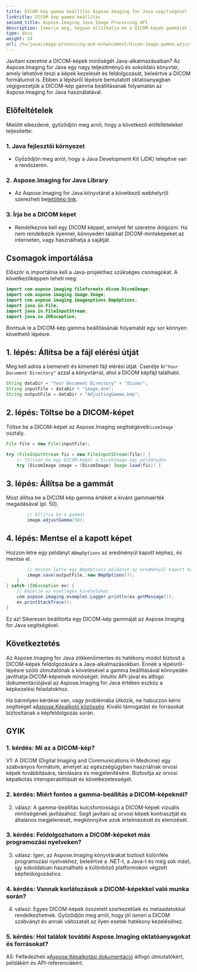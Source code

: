 ```yaml
---
title: DICOM kép gamma beállítás Aspose.Imaging for Java segítségével
linktitle: DICOM kép gamma beállítás
second_title: Aspose.Imaging Java Image Processing API
description: Ismerje meg, hogyan állíthatja be a DICOM-képek gammáját Java nyelven az Aspose.Imaging for Java segítségével. Növelje az orvosi képminőséget egyszerű lépésekkel.
type: docs
weight: 24
url: /hu/java/image-processing-and-enhancement/dicom-image-gamma-adjustment/
---
```

Javítani szeretné a DICOM-képek minőségét Java-alkalmazásaiban? Az Aspose.Imaging for Java egy nagy teljesítményű és sokoldalú könyvtár, amely lehetővé teszi a képek kezelését és feldolgozását, beleértve a DICOM formátumot is. Ebben a lépésről lépésre bemutatott oktatóanyagban végigvezetjük a DICOM-kép gamma beállításának folyamatán az Aspose.Imaging for Java használatával. 

## Előfeltételek

Mielőtt elkezdené, győződjön meg arról, hogy a következő előfeltételeket teljesítette:

### 1. Java fejlesztői környezet
- Győződjön meg arról, hogy a Java Development Kit (JDK) telepítve van a rendszerén.

### 2. Aspose.Imaging for Java Library
-  Az Aspose.Imaging for Java könyvtárat a következő webhelyről szerezheti be[letöltési link](https://releases.aspose.com/imaging/java/).

### 3. Írja be a DICOM képet
- Rendelkeznie kell egy DICOM képpel, amelyet fel szeretne dolgozni. Ha nem rendelkezik ilyennel, könnyedén találhat DICOM-mintaképeket az interneten, vagy használhatja a sajátját.

## Csomagok importálása

Először is importálnia kell a Java-projekthez szükséges csomagokat. A következőképpen teheti meg:

```java
import com.aspose.imaging.fileformats.dicom.DicomImage;
import com.aspose.imaging.image.Image;
import com.aspose.imaging.imageoptions.BmpOptions;
import java.io.File;
import java.io.FileInputStream;
import java.io.IOException;
```

Bontsuk le a DICOM-kép gamma beállításának folyamatát egy sor könnyen követhető lépésre.

## 1. lépés: Állítsa be a fájl elérési útját

Meg kell adnia a bemeneti és kimeneti fájl elérési útját. Cserélje ki`"Your Document Directory"` azzal a könyvtárral, ahol a DICOM képfájl található.

```java
String dataDir = "Your Document Directory" + "dicom/";
String inputFile = dataDir + "image.dcm";
String outputFile = dataDir + "AdjustingGamma.bmp";
```

## 2. lépés: Töltse be a DICOM-képet

 Töltse be a DICOM-képet az Aspose.Imaging segítségével`DicomImage` osztály.

```java
File file = new File(inputFile);

try (FileInputStream fis = new FileInputStream(file)) {
    // Töltsön be egy DICOM-képet a DicomImage egy példányába
    try (DicomImage image = (DicomImage) Image.load(fis)) {
```

## 3. lépés: Állítsa be a gammát

Most állítsa be a DICOM kép gamma értékét a kívánt gammaérték megadásával (pl. 50).

```java
        // Állítsa be a gammát
        image.adjustGamma(50);
```

## 4. lépés: Mentse el a kapott képet

 Hozzon létre egy példányt a`BmpOptions` az eredményül kapott képhez, és mentse el.

```java
        // Hozzon létre egy BmpOptions példányt az eredményül kapott képhez, és mentse az eredményül kapott képet
        image.save(outputFile, new BmpOptions());
    }
} catch (IOException ex) {
    // Kezelje az esetleges kivételeket
    com.aspose.imaging.examples.Logger.println(ex.getMessage());
    ex.printStackTrace();
}
```

Ez az! Sikeresen beállította egy DICOM-kép gammáját az Aspose.Imaging for Java segítségével.

## Következtetés

Az Aspose.Imaging for Java zökkenőmentes és hatékony módot biztosít a DICOM-képek feldolgozására a Java-alkalmazásokban. Ennek a lépésről-lépésre szóló útmutatónak a követésével a gamma beállításával könnyedén javíthatja DICOM-képeinek minőségét. Intuitív API-jával és átfogó dokumentációjával az Aspose.Imaging for Java értékes eszköz a képkezelési feladatokhoz.

 Ha bármilyen kérdése van, vagy problémába ütközik, ne habozzon kérni segítséget a[Aspose.Képalkotó közösség](https://forum.aspose.com/). Kiváló támogatást és forrásokat biztosítanak a képfeldolgozás során.

## GYIK

### 1. kérdés: Mi az a DICOM-kép?

V1: A DICOM (Digital Imaging and Communications in Medicine) egy szabványos formátum, amelyet az egészségügyben használnak orvosi képek továbbítására, tárolására és megjelenítésére. Biztosítja az orvosi képalkotás interoperabilitását és következetességét.

### 2. kérdés: Miért fontos a gamma-beállítás a DICOM-képeknél?

2. válasz: A gamma-beállítás kulcsfontosságú a DICOM-képek vizuális minőségének javításához. Segít javítani az orvosi képek kontrasztját és általános megjelenését, megkönnyítve azok értelmezését és elemzését.

### 3. kérdés: Feldolgozhatom a DICOM-képeket más programozási nyelveken?

3. válasz: Igen, az Aspose.Imaging könyvtárakat biztosít különféle programozási nyelvekhez, beleértve a .NET-t, a Java-t és még sok mást, így sokoldalúan használható a különböző platformokon végzett képfeldolgozáshoz.

### 4. kérdés: Vannak korlátozások a DICOM-képekkel való munka során?

4. válasz: Egyes DICOM-képek összetett szerkezetűek és metaadatokkal rendelkezhetnek. Győződjön meg arról, hogy jól ismeri a DICOM szabványt és annak változatait az ilyen esetek hatékony kezeléséhez.

### 5. kérdés: Hol találok további Aspose.Imaging oktatóanyagokat és forrásokat?

 A5: Felfedezheti a[Aspose.Képalkotási dokumentáció](https://reference.aspose.com/imaging/java/) átfogó útmutatókért, példákért és API-referenciákért.